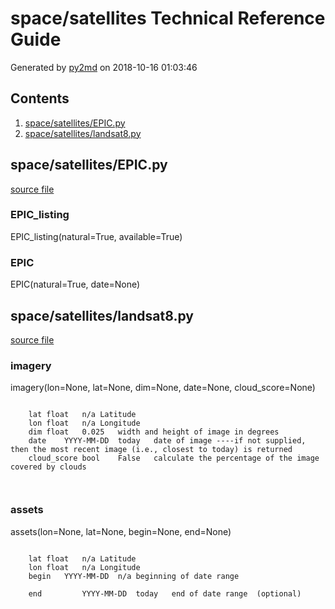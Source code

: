 # space/satellites Technical Reference Guide
Generated by [py2md](https://github.com/gbowerman/py2md) on 2018-10-16 01:03:46 

## Contents
1. [space/satellites/EPIC.py](#space/satellites/epicpy)
2. [space/satellites/landsat8.py](#space/satellites/landsat8py)
## space/satellites/EPIC.py
[source file](space/satellites/EPIC.py)
### EPIC_listing
EPIC_listing(natural=True, available=True)

### EPIC
EPIC(natural=True, date=None)

## space/satellites/landsat8.py
[source file](space/satellites/landsat8.py)
### imagery
imagery(lon=None, lat=None, dim=None, date=None, cloud_score=None)

```

    lat	float	n/a	Latitude
    lon	float	n/a	Longitude
    dim	float	0.025	width and height of image in degrees
    date	YYYY-MM-DD  today	date of image ----if not supplied, then the most recent image (i.e., closest to today) is returned
    cloud_score	bool	False	calculate the percentage of the image covered by clouds

    
```

### assets
assets(lon=None, lat=None, begin=None, end=None)

```

    lat	float	n/a	Latitude
    lon	float	n/a	Longitude
    begin	YYYY-MM-DD	n/a	beginning of date range

    end	        YYYY-MM-DD	today	end of date range  (optional)
    
```

